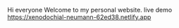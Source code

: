 Hi everyone
Welcome to my personal website.
live demo https://xenodochial-neumann-62ed38.netlify.app
